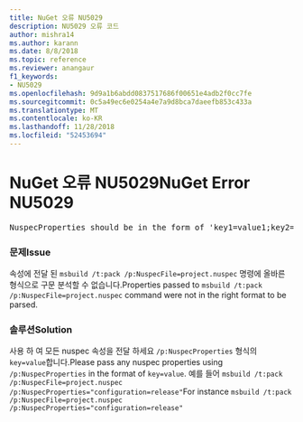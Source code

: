 ```yaml
---
title: NuGet 오류 NU5029
description: NU5029 오류 코드
author: mishra14
ms.author: karann
ms.date: 8/8/2018
ms.topic: reference
ms.reviewer: anangaur
f1_keywords:
- NU5029
ms.openlocfilehash: 9d9a1b6abdd0837517686f00651e4adb2f0cc7fe
ms.sourcegitcommit: 0c5a49ec6e0254a4e7a9d8bca7daeefb853c433a
ms.translationtype: MT
ms.contentlocale: ko-KR
ms.lasthandoff: 11/28/2018
ms.locfileid: "52453694"
---
```

# <a name="nuget-error-nu5029"></a><span data-ttu-id="8db23-103">NuGet 오류 NU5029</span><span class="sxs-lookup"><span data-stu-id="8db23-103">NuGet Error NU5029</span></span>
<pre>NuspecProperties should be in the form of 'key1=value1;key2=value2'.</pre>

### <a name="issue"></a><span data-ttu-id="8db23-104">문제</span><span class="sxs-lookup"><span data-stu-id="8db23-104">Issue</span></span>

<span data-ttu-id="8db23-105">속성에 전달 된 `msbuild /t:pack /p:NuspecFile=project.nuspec` 명령에 올바른 형식으로 구문 분석할 수 없습니다.</span><span class="sxs-lookup"><span data-stu-id="8db23-105">Properties passed to `msbuild /t:pack /p:NuspecFile=project.nuspec` command were not in the right format to be parsed.</span></span>


### <a name="solution"></a><span data-ttu-id="8db23-106">솔루션</span><span class="sxs-lookup"><span data-stu-id="8db23-106">Solution</span></span>

<span data-ttu-id="8db23-107">사용 하 여 모든 nuspec 속성을 전달 하세요 `/p:NuspecProperties` 형식의 `key=value`합니다.</span><span class="sxs-lookup"><span data-stu-id="8db23-107">Please pass any nuspec properties using `/p:NuspecProperties` in the format of `key=value`.</span></span> <span data-ttu-id="8db23-108">예를 들어 `msbuild /t:pack /p:NuspecFile=project.nuspec /p:NuspecProperties="configuration=release"`</span><span class="sxs-lookup"><span data-stu-id="8db23-108">For instance `msbuild /t:pack /p:NuspecFile=project.nuspec /p:NuspecProperties="configuration=release"`</span></span>

